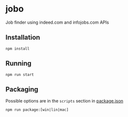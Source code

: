 # jobo
Job finder using indeed.com and infojobs.com APIs

## Installation
```
npm install
```

## Running
```
npm run start
```

## Packaging
Possible options are in the `scripts` section in [package.json](https://github.com/g-gar/jobo/blob/master/package.json)
```
npm run package:[win|lin|mac]
```